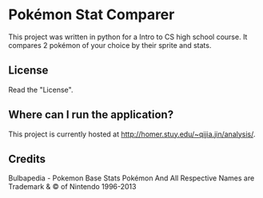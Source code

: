 Pokémon Stat Comparer
=====================

This project was written in python for a Intro to CS high school course. It compares 2 pokémon of your choice by their sprite and stats.

License
-------

Read the "License".

Where can I run the application?
--------------------------------

This project is currently hosted at http://homer.stuy.edu/~qijia.jin/analysis/.

Credits
-------

Bulbapedia - Pokemon Base Stats
Pokémon And All Respective Names are Trademark & © of Nintendo 1996-2013
